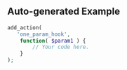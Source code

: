 ## Auto-generated Example

```php
add_action(
   'one_param_hook',
    function( $param1 ) {
        // Your code here.
    }
);
```